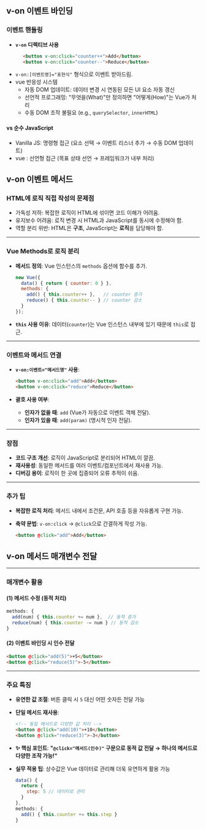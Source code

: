 ## v-on 이벤트 바인딩

### 이벤트 핸들링

- **`v-on` 디렉티브 사용**

```html
      <button v-on:click="counter++">Add</button>
      <button v-on:click="counter--">Reduce</button>
```

- `v-on:[이벤트명]="표현식"` 형식으로 이벤트 받아드림.
- vue 반응성 시스템
  - 자동 DOM 업데이트: 데이터 변경 시 연동된 모든 UI 요소 자동 갱신
  - 선언적 프로그래밍: "무엇을(What)"만 정의하면 "어떻게(How)"는 Vue가 처리
  - 수동 DOM 조작 불필요 (e.g., `querySelector`, `innerHTML`)

#### vs 순수 JavaScript

- Vanilla JS: 명령형 접근 (요소 선택 → 이벤트 리스너 추가 → 수동 DOM 업데이트)
- vue : 선언형 접근 (목표 상태 선언 → 프레임워크가 내부 처리)

## v-on 이벤트 메서드

### HTML에 로직 직접 작성의 문제점

- 가독성 저하: 복잡한 로직이 HTML에 섞이면 코드 이해가 어려움.
- 유지보수 어려움: 로직 변경 시 HTML과 JavaScript를 동시에 수정해야 함.
- 역할 분리 위반: HTML은 **구조**, JavaScript는 **로직**을 담당해야 함.

---

### Vue Methods로 로직 분리

- **메서드 정의**: Vue 인스턴스의 `methods` 옵션에 함수를 추가.
  ```javascript
  new Vue({
    data() { return { counter: 0 } },
    methods: {
      add() { this.counter++ },   // counter 증가
      reduce() { this.counter-- } // counter 감소
    }
  });
  ```
- **`this` 사용 이유**: 데이터(`counter`)는 Vue 인스턴스 내부에 있기 때문에 `this`로 접근.

---

### 이벤트와 메서드 연결

- **`v-on:이벤트="메서드명"` 사용**:

  ```html
  <button v-on:click="add">Add</button>
  <button v-on:click="reduce">Reduce</button>
  ```
- **괄호 사용 여부**:

  - **인자가 없을 때**: `add` (Vue가 자동으로 이벤트 객체 전달).
  - **인자가 있을 때**: `add(param)` (명시적 인자 전달).

---

### **장점**

- **코드 구조 개선**: 로직이 JavaScript로 분리되어 HTML이 깔끔.
- **재사용성**: 동일한 메서드를 여러 이벤트/컴포넌트에서 재사용 가능.
- **디버깅 용이**: 로직이 한 곳에 집중되어 오류 추적이 쉬움.

---

### **추가 팁**

- **복잡한 로직 처리**: 메서드 내에서 조건문, API 호출 등을 자유롭게 구현 가능.
- **축약 문법**: `v-on:click` → `@click`으로 간결하게 작성 가능.

  ```html
  <button @click="add">Add</button>
  ```


## v-on 메서드 매개변수 전달

---


### 매개변수 활용

#### (1) 메서드 수정 (동적 처리)

```javascript
methods: {
  add(num) { this.counter += num },  // 동적 증가
  reduce(num) { this.counter -= num } // 동적 감소
}
```

#### (2) 이벤트 바인딩 시 인수 전달

```html
<button @click="add(5)">+5</button>
<button @click="reduce(5)">-5</button>
```

---

### 주요 특징

- **유연한 값 조절**: 버튼 클릭 시 `5` 대신 어떤 숫자든 전달 가능
- **단일 메서드 재사용**:

  ```html
  <!-- 동일 메서드로 다양한 값 처리 -->
  <button @click="add(10)">+10</button>
  <button @click="reduce(3)">-3</button>
  ```
- **✨ 핵심 포인트**:
  **"`@click="메서드(인수)"` 구문으로 동적 값 전달 → 하나의 메서드로 다양한 조작 가능!"**
- **실무 적용 팁**:
  상수값은 Vue 데이터로 관리해 더욱 유연하게 활용 가능

  ```javascript
  data() {
    return {
      step: 5 // 데이터로 관리
    }
  },
  methods: {
    add() { this.counter += this.step }
  }
  ```
